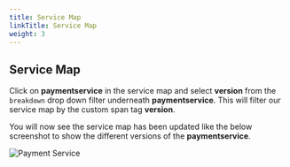 ```yaml
---
title: Service Map
linkTitle: Service Map
weight: 3
---
```


## Service Map

Click on **paymentservice** in the service map and select **version** from the `breakdown` drop down filter underneath **paymentservice**. This will filter our service map by the custom span tag **version**.

You will now see the service map has been updated like the below screenshot to show the different versions of the **paymentservice**.

![Payment Service](../../../images/paymentservice.png)
